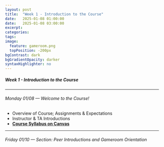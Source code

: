 ```yaml
---
layout: post
title:  "Week 1 - Introduction to the Course"
date:   2025-01-08 01:00:00
date:   2025-01-08 03:00:00
excerpt: 
categories:
tags:
image:
  feature: gameroom.png
  topPosition: -200px
bgContrast: dark
bgGradientOpacity: darker
syntaxHighlighter: no
---
```


##### **Week 1 - Introduction to the Course**

---

###### Monday 01/08 — Welcome to the Course!
- Overview of Course; Assignments & Expectations
- Instructor & TA Introductions
- [**Course Syllabus on Canvas**](https://uncch.instructure.com/courses/78214/files?preview=10009466)

---

###### Friday 01/10 — Section: Peer Introductions and Gameroom Orientation

